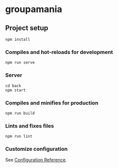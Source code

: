 # groupamania

## Project setup
```
npm install
```

### Compiles and hot-reloads for development
```
npm run serve
```
### Server
```
cd back
npm start
```
### Compiles and minifies for production
```
npm run build
```

### Lints and fixes files
```
npm run lint
```

### Customize configuration
See [Configuration Reference](https://cli.vuejs.org/config/).
